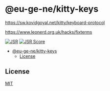 # @eu-ge-ne/kitty-keys

https://sw.kovidgoyal.net/kitty/keyboard-protocol

https://www.leonerd.org.uk/hacks/fixterms

[![JSR](https://jsr.io/badges/@eu-ge-ne/kitty-keys)](https://jsr.io/@eu-ge-ne/kitty-keys)
[![JSR Score](https://jsr.io/badges/@eu-ge-ne/kitty-keys/score)](https://jsr.io/@eu-ge-ne/kitty-keys)

- [@eu-ge-ne/kitty-keys](#eu-ge-nekitty-keys)
  - [License](#license)

## License

[MIT](https://choosealicense.com/licenses/mit)
